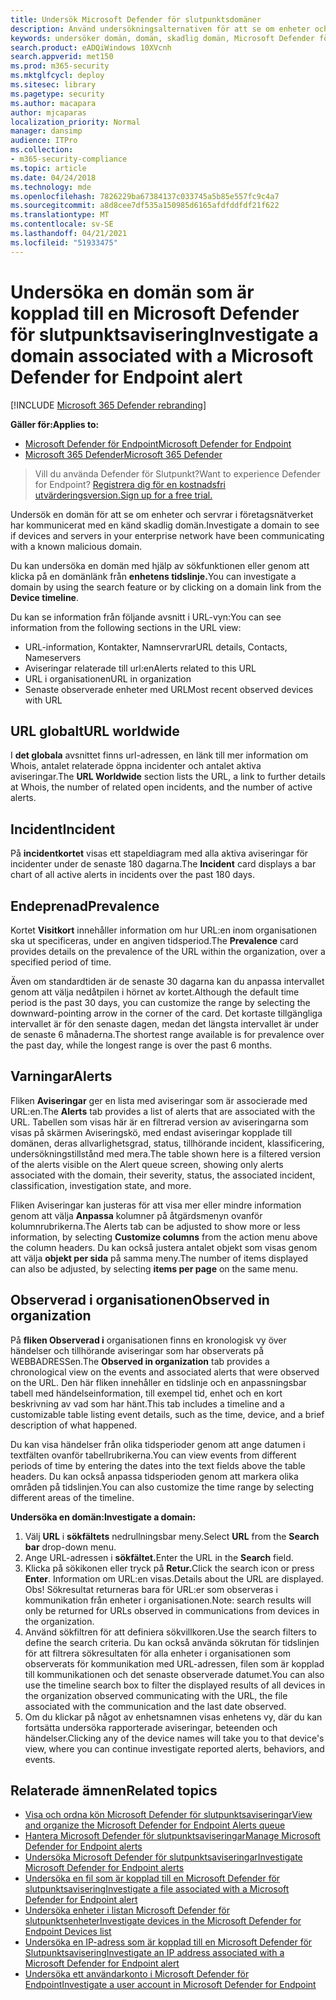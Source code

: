 ```yaml
---
title: Undersök Microsoft Defender för slutpunktsdomäner
description: Använd undersökningsalternativen för att se om enheter och servrar har kommunicerat med skadliga domäner.
keywords: undersöker domän, domän, skadlig domän, Microsoft Defender för slutpunkt, avisering, URL
search.product: eADQiWindows 10XVcnh
search.appverid: met150
ms.prod: m365-security
ms.mktglfcycl: deploy
ms.sitesec: library
ms.pagetype: security
ms.author: macapara
author: mjcaparas
localization_priority: Normal
manager: dansimp
audience: ITPro
ms.collection:
- m365-security-compliance
ms.topic: article
ms.date: 04/24/2018
ms.technology: mde
ms.openlocfilehash: 7826229ba67384137c033745a5b85e557fc9c4a7
ms.sourcegitcommit: a8d8cee7df535a150985d6165afdfddfdf21f622
ms.translationtype: MT
ms.contentlocale: sv-SE
ms.lasthandoff: 04/21/2021
ms.locfileid: "51933475"
---
```

# <a name="investigate-a-domain-associated-with-a-microsoft-defender-for-endpoint-alert"></a><span data-ttu-id="6d28f-104">Undersöka en domän som är kopplad till en Microsoft Defender för slutpunktsavisering</span><span class="sxs-lookup"><span data-stu-id="6d28f-104">Investigate a domain associated with a Microsoft Defender for Endpoint alert</span></span>

[!INCLUDE [Microsoft 365 Defender rebranding](../../includes/microsoft-defender.md)]


<span data-ttu-id="6d28f-105">**Gäller för:**</span><span class="sxs-lookup"><span data-stu-id="6d28f-105">**Applies to:**</span></span>
- [<span data-ttu-id="6d28f-106">Microsoft Defender för Endpoint</span><span class="sxs-lookup"><span data-stu-id="6d28f-106">Microsoft Defender for Endpoint</span></span>](https://go.microsoft.com/fwlink/p/?linkid=2154037)
- [<span data-ttu-id="6d28f-107">Microsoft 365 Defender</span><span class="sxs-lookup"><span data-stu-id="6d28f-107">Microsoft 365 Defender</span></span>](https://go.microsoft.com/fwlink/?linkid=2118804)

><span data-ttu-id="6d28f-108">Vill du använda Defender för Slutpunkt?</span><span class="sxs-lookup"><span data-stu-id="6d28f-108">Want to experience Defender for Endpoint?</span></span> [<span data-ttu-id="6d28f-109">Registrera dig för en kostnadsfri utvärderingsversion.</span><span class="sxs-lookup"><span data-stu-id="6d28f-109">Sign up for a free trial.</span></span>](https://www.microsoft.com/microsoft-365/windows/microsoft-defender-atp?ocid=docs-wdatp-investigatedomain-abovefoldlink) 

<span data-ttu-id="6d28f-110">Undersök en domän för att se om enheter och servrar i företagsnätverket har kommunicerat med en känd skadlig domän.</span><span class="sxs-lookup"><span data-stu-id="6d28f-110">Investigate a domain to see if devices and servers in your enterprise network have been communicating with a known malicious domain.</span></span>

<span data-ttu-id="6d28f-111">Du kan undersöka en domän med hjälp av sökfunktionen eller genom att klicka på en domänlänk från **enhetens tidslinje.**</span><span class="sxs-lookup"><span data-stu-id="6d28f-111">You can investigate a domain by using the search feature or by clicking on a domain link from the **Device timeline**.</span></span>

<span data-ttu-id="6d28f-112">Du kan se information från följande avsnitt i URL-vyn:</span><span class="sxs-lookup"><span data-stu-id="6d28f-112">You can see information from the following sections in the URL view:</span></span>

- <span data-ttu-id="6d28f-113">URL-information, Kontakter, Namnservrar</span><span class="sxs-lookup"><span data-stu-id="6d28f-113">URL details, Contacts, Nameservers</span></span>
- <span data-ttu-id="6d28f-114">Aviseringar relaterade till url:en</span><span class="sxs-lookup"><span data-stu-id="6d28f-114">Alerts related to this URL</span></span> 
- <span data-ttu-id="6d28f-115">URL i organisationen</span><span class="sxs-lookup"><span data-stu-id="6d28f-115">URL in organization</span></span>
- <span data-ttu-id="6d28f-116">Senaste observerade enheter med URL</span><span class="sxs-lookup"><span data-stu-id="6d28f-116">Most recent observed devices with URL</span></span>

## <a name="url-worldwide"></a><span data-ttu-id="6d28f-117">URL globalt</span><span class="sxs-lookup"><span data-stu-id="6d28f-117">URL worldwide</span></span>

<span data-ttu-id="6d28f-118">I **det globala** avsnittet finns url-adressen, en länk till mer information om Whois, antalet relaterade öppna incidenter och antalet aktiva aviseringar.</span><span class="sxs-lookup"><span data-stu-id="6d28f-118">The **URL Worldwide** section lists the URL, a link to further details at Whois, the number of related open incidents, and the number of active alerts.</span></span>

## <a name="incident"></a><span data-ttu-id="6d28f-119">Incident</span><span class="sxs-lookup"><span data-stu-id="6d28f-119">Incident</span></span>

<span data-ttu-id="6d28f-120">På **incidentkortet** visas ett stapeldiagram med alla aktiva aviseringar för incidenter under de senaste 180 dagarna.</span><span class="sxs-lookup"><span data-stu-id="6d28f-120">The **Incident** card displays a bar chart of all active alerts in incidents over the past 180 days.</span></span>

## <a name="prevalence"></a><span data-ttu-id="6d28f-121">Endeprenad</span><span class="sxs-lookup"><span data-stu-id="6d28f-121">Prevalence</span></span>

<span data-ttu-id="6d28f-122">Kortet **Visitkort** innehåller information om hur URL:en inom organisationen ska ut specificeras, under en angiven tidsperiod.</span><span class="sxs-lookup"><span data-stu-id="6d28f-122">The **Prevalence** card provides details on the prevalence of the URL within the organization, over a specified period of time.</span></span>

<span data-ttu-id="6d28f-123">Även om standardtiden är de senaste 30 dagarna kan du anpassa intervallet genom att välja nedåtpilen i hörnet av kortet.</span><span class="sxs-lookup"><span data-stu-id="6d28f-123">Although the default time period is the past 30 days, you can customize the range by selecting the downward-pointing arrow in the corner of the card.</span></span> <span data-ttu-id="6d28f-124">Det kortaste tillgängliga intervallet är för den senaste dagen, medan det längsta intervallet är under de senaste 6 månaderna.</span><span class="sxs-lookup"><span data-stu-id="6d28f-124">The shortest range available is for prevalence over the past day, while the longest range is over the past 6 months.</span></span>

## <a name="alerts"></a><span data-ttu-id="6d28f-125">Varningar</span><span class="sxs-lookup"><span data-stu-id="6d28f-125">Alerts</span></span>

<span data-ttu-id="6d28f-126">Fliken **Aviseringar** ger en lista med aviseringar som är associerade med URL:en.</span><span class="sxs-lookup"><span data-stu-id="6d28f-126">The **Alerts** tab provides a list of alerts that are associated with the URL.</span></span> <span data-ttu-id="6d28f-127">Tabellen som visas här är en filtrerad version av aviseringarna som visas på skärmen Aviseringskö, med endast aviseringar kopplade till domänen, deras allvarlighetsgrad, status, tillhörande incident, klassificering, undersökningstillstånd med mera.</span><span class="sxs-lookup"><span data-stu-id="6d28f-127">The table shown here is a filtered version of the alerts visible on the Alert queue screen, showing only alerts associated with the domain, their severity, status, the associated incident, classification, investigation state, and more.</span></span>

<span data-ttu-id="6d28f-128">Fliken Aviseringar kan justeras för att visa mer eller mindre information genom att välja **Anpassa** kolumner på åtgärdsmenyn ovanför kolumnrubrikerna.</span><span class="sxs-lookup"><span data-stu-id="6d28f-128">The Alerts tab can be adjusted to show more or less information, by selecting **Customize columns** from the action menu above the column headers.</span></span> <span data-ttu-id="6d28f-129">Du kan också justera antalet objekt som visas genom att välja **objekt per sida** på samma meny.</span><span class="sxs-lookup"><span data-stu-id="6d28f-129">The number of items displayed can also be adjusted, by selecting **items per page** on the same menu.</span></span>

## <a name="observed-in-organization"></a><span data-ttu-id="6d28f-130">Observerad i organisationen</span><span class="sxs-lookup"><span data-stu-id="6d28f-130">Observed in organization</span></span>

<span data-ttu-id="6d28f-131">På **fliken Observerad i** organisationen finns en kronologisk vy över händelser och tillhörande aviseringar som har observerats på WEBBADRESSen.</span><span class="sxs-lookup"><span data-stu-id="6d28f-131">The **Observed in organization** tab provides a chronological view on the events and associated alerts that were observed on the URL.</span></span> <span data-ttu-id="6d28f-132">Den här fliken innehåller en tidslinje och en anpassningsbar tabell med händelseinformation, till exempel tid, enhet och en kort beskrivning av vad som har hänt.</span><span class="sxs-lookup"><span data-stu-id="6d28f-132">This tab includes a timeline and a customizable table listing event details, such as the time, device, and a brief description of what happened.</span></span> 

<span data-ttu-id="6d28f-133">Du kan visa händelser från olika tidsperioder genom att ange datumen i textfälten ovanför tabellrubrikerna.</span><span class="sxs-lookup"><span data-stu-id="6d28f-133">You can view events from different periods of time by entering the dates into the text fields above the table headers.</span></span> <span data-ttu-id="6d28f-134">Du kan också anpassa tidsperioden genom att markera olika områden på tidslinjen.</span><span class="sxs-lookup"><span data-stu-id="6d28f-134">You can also customize the time range by selecting different areas of the timeline.</span></span>

<span data-ttu-id="6d28f-135">**Undersöka en domän:**</span><span class="sxs-lookup"><span data-stu-id="6d28f-135">**Investigate a domain:**</span></span>

1. <span data-ttu-id="6d28f-136">Välj **URL** i **sökfältets** nedrullningsbar meny.</span><span class="sxs-lookup"><span data-stu-id="6d28f-136">Select **URL** from the **Search bar** drop-down menu.</span></span>
2. <span data-ttu-id="6d28f-137">Ange URL-adressen i **sökfältet.**</span><span class="sxs-lookup"><span data-stu-id="6d28f-137">Enter the URL in the **Search** field.</span></span>
3. <span data-ttu-id="6d28f-138">Klicka på sökikonen eller tryck på **Retur.**</span><span class="sxs-lookup"><span data-stu-id="6d28f-138">Click the search icon   or press **Enter**.</span></span> <span data-ttu-id="6d28f-139">Information om URL:en visas.</span><span class="sxs-lookup"><span data-stu-id="6d28f-139">Details about the URL are displayed.</span></span> <span data-ttu-id="6d28f-140">Obs! Sökresultat returneras bara för URL:er som observeras i kommunikation från enheter i organisationen.</span><span class="sxs-lookup"><span data-stu-id="6d28f-140">Note: search results will only be returned for URLs observed in communications from devices in the organization.</span></span>
4. <span data-ttu-id="6d28f-141">Använd sökfiltren för att definiera sökvillkoren.</span><span class="sxs-lookup"><span data-stu-id="6d28f-141">Use the search filters to define the search criteria.</span></span> <span data-ttu-id="6d28f-142">Du kan också använda sökrutan för tidslinjen för att filtrera sökresultaten för alla enheter i organisationen som observerats för kommunikation med URL-adressen, filen som är kopplad till kommunikationen och det senaste observerade datumet.</span><span class="sxs-lookup"><span data-stu-id="6d28f-142">You can also use the timeline search box to filter the displayed results of all devices in the organization observed communicating with the URL, the file associated with the communication and the last date observed.</span></span>
5. <span data-ttu-id="6d28f-143">Om du klickar på något av enhetsnamnen visas enhetens vy, där du kan fortsätta undersöka rapporterade aviseringar, beteenden och händelser.</span><span class="sxs-lookup"><span data-stu-id="6d28f-143">Clicking any of the device names will take you to that device's view, where you can continue investigate reported alerts, behaviors, and events.</span></span>

## <a name="related-topics"></a><span data-ttu-id="6d28f-144">Relaterade ämnen</span><span class="sxs-lookup"><span data-stu-id="6d28f-144">Related topics</span></span>
- [<span data-ttu-id="6d28f-145">Visa och ordna kön Microsoft Defender för slutpunktsaviseringar</span><span class="sxs-lookup"><span data-stu-id="6d28f-145">View and organize the Microsoft Defender for Endpoint Alerts queue</span></span>](alerts-queue.md)
- [<span data-ttu-id="6d28f-146">Hantera Microsoft Defender för slutpunktsaviseringar</span><span class="sxs-lookup"><span data-stu-id="6d28f-146">Manage Microsoft Defender for Endpoint alerts</span></span>](manage-alerts.md)
- [<span data-ttu-id="6d28f-147">Undersöka Microsoft Defender för slutpunktsaviseringar</span><span class="sxs-lookup"><span data-stu-id="6d28f-147">Investigate Microsoft Defender for Endpoint alerts</span></span>](investigate-alerts.md)
- [<span data-ttu-id="6d28f-148">Undersöka en fil som är kopplad till en Microsoft Defender för slutpunktsavisering</span><span class="sxs-lookup"><span data-stu-id="6d28f-148">Investigate a file associated with a Microsoft Defender for Endpoint alert</span></span>](investigate-files.md)
- [<span data-ttu-id="6d28f-149">Undersöka enheter i listan Microsoft Defender för slutpunktsenheter</span><span class="sxs-lookup"><span data-stu-id="6d28f-149">Investigate devices in the Microsoft Defender for Endpoint Devices list</span></span>](investigate-machines.md)
- [<span data-ttu-id="6d28f-150">Undersöka en IP-adress som är kopplad till en Microsoft Defender för Slutpunktsavisering</span><span class="sxs-lookup"><span data-stu-id="6d28f-150">Investigate an IP address associated with a Microsoft Defender for Endpoint alert</span></span>](investigate-ip.md)
- [<span data-ttu-id="6d28f-151">Undersöka ett användarkonto i Microsoft Defender för Endpoint</span><span class="sxs-lookup"><span data-stu-id="6d28f-151">Investigate a user account in Microsoft Defender for Endpoint</span></span>](investigate-user.md)
